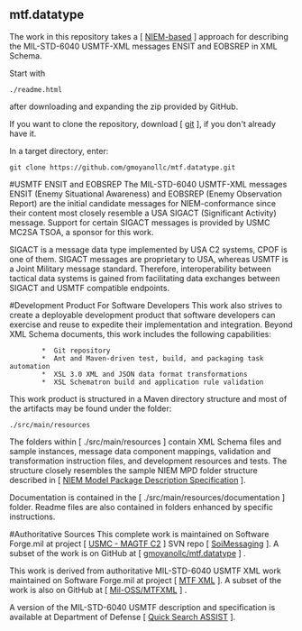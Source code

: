 ## mtf.datatype
The work in this repository takes a [ <a href="https://www.niem.gov/Pages/default.aspx" target="_blank">NIEM-based</a> ] approach for describing the MIL-STD-6040 USMTF-XML messages ENSIT and EOBSREP in XML Schema.

Start with 

    ./readme.html
    
after downloading and expanding the zip provided by GitHub.

If you want to clone the repository, download [ <a href="https://git-scm.com" target="_blank">git</a> ], if you don't already have it.

In a target directory, enter:

    git clone https://github.com/gmoyanollc/mtf.datatype.git

    
#USMTF ENSIT and EOBSREP
The MIL-STD-6040 USMTF-XML messages ENSIT (Enemy Situational Awareness) and EOBSREP (Enemy Observation Report) are the initial candidate messages for NIEM-conformance since their content most closely resemble a USA SIGACT (Significant Activity) message.  Support for certain SIGACT messages is provided by USMC MC2SA TSOA, a sponsor for this work.

SIGACT is a message data type implemented by USA C2 systems, CPOF is one of them.  SIGACT messages are proprietary to USA, whereas USMTF is a Joint Military message standard.  Therefore, interoperability between tactical data systems is gained from facilitating data exchanges between SIGACT and USMTF compatible endpoints.

#Development Product For Software Developers
This work also strives to create a deployable development product that software developers can exercise and reuse to expedite their implementation and integration.  Beyond XML Schema documents, this work includes the following capabilities:

            *  Git repository
            *  Ant and Maven-driven test, build, and packaging task automation
            *  XSL 3.0 XML and JSON data format transformations
            *  XSL Schematron build and application rule validation
                
This work product is structured in a Maven directory structure and most of the artifacts may be found under the folder: 

    ./src/main/resources 

The folders within [ ./src/main/resources ] contain XML Schema files and sample instances, message data component mappings, validation and transformation instruction files, and development resources and tests.  The structure closely resembles the sample NIEM MPD folder structure described in [ <a href="http://reference.niem.gov/niem/specification/model-package-description/3.0/model-package-description-3.0.html#appendix_E" target="_blank">NIEM Model Package Description Specification</a> ].
        
Documentation is contained in the [ ./src/main/resources/documentation ] folder.  Readme files are also contained in folders enhanced by specific instructions.

#Authoritative Sources
This complete work is maintained on Software Forge.mil at project [ <a href="https://software.forge.mil/sf/projects/magtf_c2" target="_blank">USMC - MAGTF C2</a> ] SVN repo [ <a href="https://svn.forge.mil/svn/repos/soimessaging/TsoaInformationModel/DataFormat/mtf.datatype" target="_blank">SoiMessaging</a> ].  A subset of the work is on GitHub at [ <a href="https://github.com/gmoyanollc/mtf.datatype" target="_blank">gmoyanollc/mtf.datatype</a> ] .

This work is derived from authoritative MIL-STD-6040 USMTF XML work maintained on Software Forge.mil at project [ <a href="https://software.forge.mil/sf/projects/mtfxml" target="_blank">MTF XML</a> ].  A subset of the work is also on GitHub at [ <a href="https://github.com/mil-oss/MTFXML" target="_blank">Mil-OSS/MTFXML</a> ] .

A version of the MIL-STD-6040 USMTF description and specification is available at Department of Defense [ <a href="http://quicksearch.dla.mil/qsDocDetails.aspx?ident_number=214270" target="_blank">Quick Search ASSIST</a> ].
